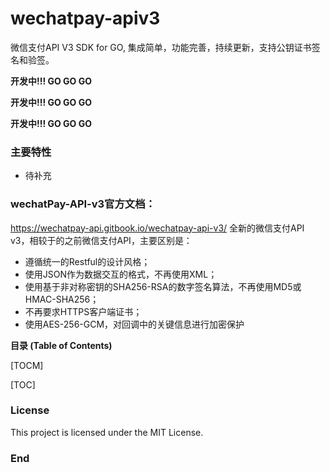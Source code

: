 # wechatpay-apiv3

微信支付API V3 SDK for GO, 集成简单，功能完善，持续更新，支持公钥证书签名和验签。

**开发中!!! GO GO GO**

**开发中!!! GO GO GO**

**开发中!!! GO GO GO**



### 主要特性
- 待补充

### wechatPay-API-v3官方文档：
https://wechatpay-api.gitbook.io/wechatpay-api-v3/
全新的微信支付API v3，相较于的之前微信支付API，主要区别是：
- 遵循统一的Restful的设计风格；
- 使用JSON作为数据交互的格式，不再使用XML；
- 使用基于非对称密钥的SHA256-RSA的数字签名算法，不再使用MD5或HMAC-SHA256；
- 不再要求HTTPS客户端证书；
- 使用AES-256-GCM，对回调中的关键信息进行加密保护



**目录 (Table of Contents)**

[TOCM]

[TOC]

### License
This project is licensed under the MIT License.

### End